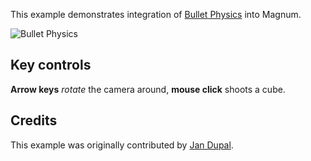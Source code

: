 This example demonstrates integration of [Bullet Physics](http://www.bulletphysics.com)
into Magnum.

![Bullet Physics](bullet.png)

Key controls
------------

**Arrow keys** *rotate* the camera around, **mouse click** shoots a cube.

Credits
-------

This example was originally contributed by [Jan Dupal](https://github.com/JanDupal).
